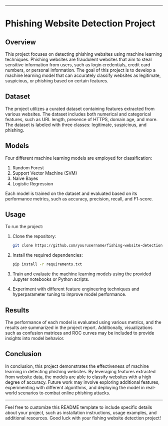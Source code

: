
---

# Phishing Website Detection Project

## Overview

This project focuses on detecting phishing websites using machine learning techniques. Phishing websites are fraudulent websites that aim to steal sensitive information from users, such as login credentials, credit card numbers, or personal information. The goal of this project is to develop a machine learning model that can accurately classify websites as legitimate, suspicious, or phishing based on certain features.

## Dataset

The project utilizes a curated dataset containing features extracted from various websites. The dataset includes both numerical and categorical features, such as URL length, presence of HTTPS, domain age, and more. The dataset is labeled with three classes: legitimate, suspicious, and phishing.

## Models

Four different machine learning models are employed for classification:

1. Random Forest
2. Support Vector Machine (SVM)
3. Naive Bayes
4. Logistic Regression

Each model is trained on the dataset and evaluated based on its performance metrics, such as accuracy, precision, recall, and F1-score.

## Usage

To run the project:

1. Clone the repository:

   ```bash
   git clone https://github.com/yourusername/fishing-website-detection.git
   ```

2. Install the required dependencies:

   ```bash
   pip install -r requirements.txt
   ```

3. Train and evaluate the machine learning models using the provided Jupyter notebooks or Python scripts.

4. Experiment with different feature engineering techniques and hyperparameter tuning to improve model performance.

## Results

The performance of each model is evaluated using various metrics, and the results are summarized in the project report. Additionally, visualizations such as confusion matrices and ROC curves may be included to provide insights into model behavior.

## Conclusion

In conclusion, this project demonstrates the effectiveness of machine learning in detecting phishing websites. By leveraging features extracted from website data, the models are able to classify websites with a high degree of accuracy. Future work may involve exploring additional features, experimenting with different algorithms, and deploying the model in real-world scenarios to combat online phishing attacks.

---

Feel free to customize this README template to include specific details about your project, such as installation instructions, usage examples, and additional resources. Good luck with your fishing website detection project!

